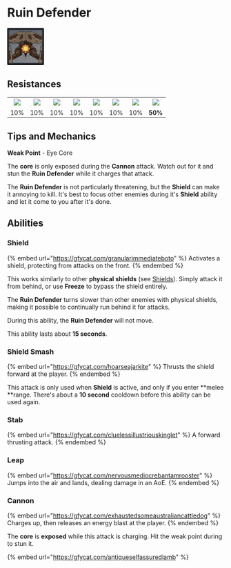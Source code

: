 # Ruin Defender

![](../../.gitbook/assets/ruin-defender.png)

## Resistances

|                                            |                                             |                                            |                                               |                                             |                                           |                                              |                                                |
| :----------------------------------------: | :-----------------------------------------: | :----------------------------------------: | :-------------------------------------------: | :-----------------------------------------: | :---------------------------------------: | :------------------------------------------: | :--------------------------------------------: |
| ![](../../.gitbook/assets/pyro\_small.png) | ![](../../.gitbook/assets/hydro\_small.png) | ![](../../.gitbook/assets/cryo\_small.png) | ![](../../.gitbook/assets/electro\_small.png) | ![](../../.gitbook/assets/anemo\_small.png) | ![](../../.gitbook/assets/geo\_small.png) | ![](../../.gitbook/assets/dendro\_small.png) | ![](../../.gitbook/assets/physical\_small.png) |
|                     10%                    |                     10%                     |                     10%                    |                      10%                      |                     10%                     |                    10%                    |                      10%                     |                     **50%**                    |

## Tips and Mechanics

**Weak Point** - Eye Core

The **core** is only exposed during the **Cannon** attack. Watch out for it and stun the **Ruin Defender** while it charges that attack.

The **Ruin Defender** is not particularly threatening, but the **Shield** can make it annoying to kill. It's best to focus other enemies during it's **Shield** ability and let it come to you after it's done.

## Abilities

### Shield

{% embed url="https://gfycat.com/granularimmediateboto" %}
Activates a shield, protecting from attacks on the front.
{% endembed %}

This works similarly to other **physical shields** (see [Shields](../../mechanics/shields.md)). Simply attack it from behind, or use **Freeze** to bypass the shield entirely.

The **Ruin Defender** turns slower than other enemies with physical shields, making it possible to continually run behind it for attacks.

During this ability, the **Ruin Defender** will not move.

This ability lasts about **15 seconds**.

### Shield Smash

{% embed url="https://gfycat.com/hoarseajarkite" %}
Thrusts the shield forward at the player.
{% endembed %}

This attack is only used when **Shield** is active, and only if you enter \*\*melee \*\*range. There's about a **10 second** cooldown before this ability can be used again.

### Stab

{% embed url="https://gfycat.com/cluelessillustriouskinglet" %}
A forward thrusting attack.
{% endembed %}

### Leap

{% embed url="https://gfycat.com/nervousmediocrebantamrooster" %}
Jumps into the air and lands, dealing damage in an AoE.
{% endembed %}

### Cannon

{% embed url="https://gfycat.com/exhaustedsomeaustraliancattledog" %}
Charges up, then releases an energy blast at the player.
{% endembed %}

The **core** is **exposed** while this attack is charging. Hit the weak point during to stun it.

{% embed url="https://gfycat.com/antiqueselfassuredlamb" %}
